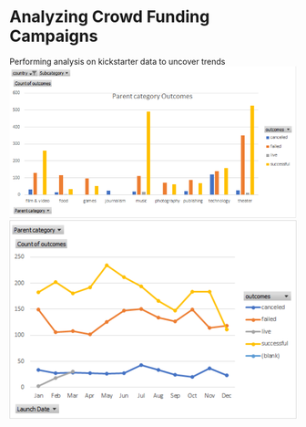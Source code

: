 # Analyzing Crowd Funding Campaigns
Performing analysis on kickstarter data to uncover trends
![Graphic_support](https://github.com/Francisco170594/kickstarter-analysis/blob/main/images/CrowdFunding%20Chart.png)
![Outcomes_date](https://github.com/Francisco170594/kickstarter-analysis/blob/main/images/Outcomes%20based%20on%20launch%20date.png)








